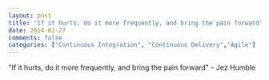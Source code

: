 ```yaml
---
layout: post
title: "If it hurts, do it more frequently, and bring the pain forward"
date: 2014-01-27
comments: false
categories: ["Continuous Integration", "Continuous Delivery","Agile"]
---
```


<span class='quote'>"If it hurts, do it more frequently, and bring the pain forward"</span>
<span class='by'>- Jez Humble</span>

